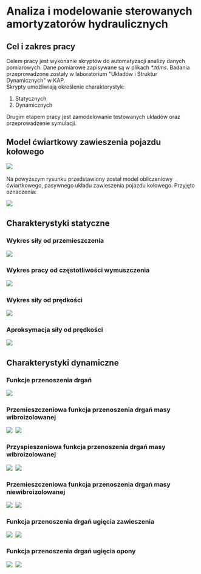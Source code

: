 # Analiza i modelowanie sterowanych amortyzatorów hydraulicznych

## Cel i zakres pracy

Celem pracy jest wykonanie skryptów do automatyzacji analizy danych pomiarowych. Dane pomiarowe zapisywane są w plikach _*.tdms_.
Badania przeprowadzone zostały w laboratorium "Układów i Struktur Dynamicznych" w KAP.  
Skrypty umożliwiają określenie charakterystyk:
1. Statycznych
2. Dynamicznych

Drugim etapem pracy jest zamodelowanie testowanych układów oraz przeprowadzenie symulacji.

## Model ćwiartkowy zawieszenia pojazdu kołowego

![](./Python/Cwiartkowy_model.png)&nbsp;

Na powyższym rysunku przedstawiony został model obliczeniowy ćwiartkowego, pasywnego układu zawieszenia pojazdu kołowego. Przyjęto oznaczenia:

![](./Python/img/Cwiartkowy_model_rownania.png)&nbsp;

## Charakterystyki statyczne

### Wykres siły od przemieszczenia

![](./Python/img/sila_od_przemieszczenia.png)&nbsp;

### Wykres pracy od częstotliwości wymuszczenia

![](./Python/img/praca.png)&nbsp;

### Wykres siły od prędkości

![](./Python/img/sila_od_predkosci.png)&nbsp;

### Aproksymacja siły od prędkości

![](./Python/img/sila_od_predkosci_aproksymacja.png)&nbsp;

## Charakterystyki dynamiczne

### Funkcje przenoszenia drgań

![](./Python/img/funkcje_przenoszenia_drgan.png)&nbsp;

### Przemieszczeniowa funkcja przenoszenia drgań masy wibroizolowanej 

![](./Python/img/Fzs.png)&nbsp;
![](./Python/img/Fzs_wykres.png)&nbsp;

### Przyspieszeniowa funkcja przenoszenia drgań masy wibroizolowanej 

![](./Python/img/Fzbiss.png)&nbsp;
![](./Python/img/Fzbiss_wykres.png)&nbsp;

### Przemieszczeniowa funkcja przenoszenia drgań masy niewibroizolowanej 

![](./Python/img/Fzw.png)&nbsp;
![](./Python/img/Fzw_wykres.png)&nbsp;

### Funkcja przenoszenia drgań ugięcia zawieszenia 

![](./Python/img/Fzszw.png)&nbsp;
![](./Python/img/Fzszw_wykres.png)&nbsp;

### Funkcja przenoszenia drgań ugięcia opony

![](./Python/img/Fzww.png)&nbsp;
![](./Python/img/Fzww_wykres.png)&nbsp;